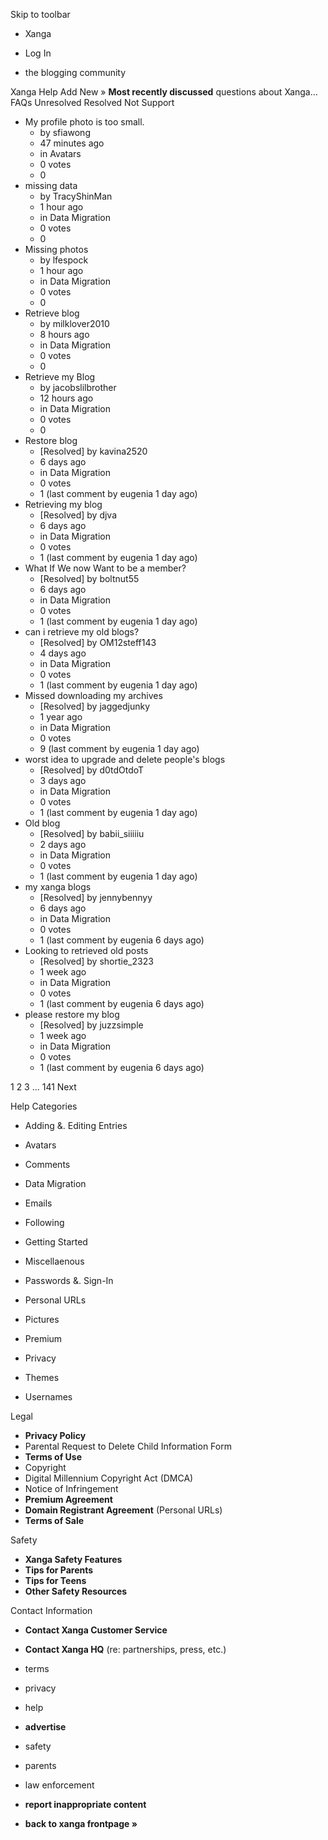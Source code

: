 Skip to toolbar

*   Xanga

*   Log In

*   the blogging community

Xanga Help Add New » **Most recently discussed** questions about Xanga… FAQs Unresolved Resolved Not Support

*   My profile photo is too small.
    *   by sfiawong
    *   47 minutes ago
    *   in Avatars
    *   0 votes
    *   0
*   missing data
    *   by TracyShinMan
    *   1 hour ago
    *   in Data Migration
    *   0 votes
    *   0
*   Missing photos
    *   by lfespock
    *   1 hour ago
    *   in Data Migration
    *   0 votes
    *   0
*   Retrieve blog
    *   by milklover2010
    *   8 hours ago
    *   in Data Migration
    *   0 votes
    *   0
*   Retrieve my Blog
    *   by jacobslilbrother
    *   12 hours ago
    *   in Data Migration
    *   0 votes
    *   0
*   Restore blog
    *   \[Resolved\] by kavina2520
    *   6 days ago
    *   in Data Migration
    *   0 votes
    *   1 (last comment by eugenia 1 day ago)
*   Retrieving my blog
    *   \[Resolved\] by djva
    *   6 days ago
    *   in Data Migration
    *   0 votes
    *   1 (last comment by eugenia 1 day ago)
*   What If We now Want to be a member?
    *   \[Resolved\] by boltnut55
    *   6 days ago
    *   in Data Migration
    *   0 votes
    *   1 (last comment by eugenia 1 day ago)
*   can i retrieve my old blogs?
    *   \[Resolved\] by OM12steff143
    *   4 days ago
    *   in Data Migration
    *   0 votes
    *   1 (last comment by eugenia 1 day ago)
*   Missed downloading my archives
    *   \[Resolved\] by jaggedjunky
    *   1 year ago
    *   in Data Migration
    *   0 votes
    *   9 (last comment by eugenia 1 day ago)
*   worst idea to upgrade and delete people's blogs
    *   \[Resolved\] by d0tdOtdoT
    *   3 days ago
    *   in Data Migration
    *   0 votes
    *   1 (last comment by eugenia 1 day ago)
*   Old blog
    *   \[Resolved\] by babii\_siiiiiu
    *   2 days ago
    *   in Data Migration
    *   0 votes
    *   1 (last comment by eugenia 1 day ago)
*   my xanga blogs
    *   \[Resolved\] by jennybennyy
    *   6 days ago
    *   in Data Migration
    *   0 votes
    *   1 (last comment by eugenia 6 days ago)
*   Looking to retrieved old posts
    *   \[Resolved\] by shortie\_2323
    *   1 week ago
    *   in Data Migration
    *   0 votes
    *   1 (last comment by eugenia 6 days ago)
*   please restore my blog
    *   \[Resolved\] by juzzsimple
    *   1 week ago
    *   in Data Migration
    *   0 votes
    *   1 (last comment by eugenia 6 days ago)

1 2 3 ... 141 Next

Help Categories

*   Adding &. Editing Entries
*   Avatars
*   Comments
*   Data Migration
*   Emails
*   Following
*   Getting Started
*   Miscellaenous

*   Passwords &. Sign-In
*   Personal URLs
*   Pictures
*   Premium
*   Privacy
*   Themes
*   Usernames

Legal

*   **Privacy Policy**
*   Parental Request to Delete Child Information Form
*   **Terms of Use**
*   Copyright
*   Digital Millennium Copyright Act (DMCA)
*   Notice of Infringement
*   **Premium Agreement**
*   **Domain Registrant Agreement** (Personal URLs)
*   **Terms of Sale**

Safety

*   **Xanga Safety Features**
*   **Tips for Parents**
*   **Tips for Teens**
*   **Other Safety Resources**

Contact Information

*   **Contact Xanga Customer Service**
*   **Contact Xanga HQ** (re: partnerships, press, etc.)

*   terms
*   privacy
*   help
*   **advertise**

*   safety
*   parents
*   law enforcement
*   **report inappropriate content**

*   **back to xanga frontpage »**